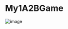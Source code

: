 # My1A2BGame
![image](https://user-images.githubusercontent.com/37997654/40776634-e73363da-64fd-11e8-87fb-05c2d41a6f23.png)
